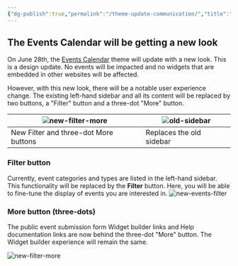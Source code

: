 ```yaml
---
{"dg-publish":true,"permalink":"/theme-update-communication/","title":"Emphasis Theme Update Communication"}
---
```



## The Events Calendar will be getting a new look

On June 28th, the [Events Calendar](https://calendar.ucsc.edu/) theme will update with a new look. This is a design update. No events will be impacted and no widgets that are embedded in other websites will be affected.

However, with this new look, there will be a notable user experience change. The existing left-hand sidebar and all its content will be replaced by two buttons, a "Filter" button and a three-dot "More" button.

| ![new-filter-more](/img/user/assets/images/new-filter-more.png) | ![old-sidebar](/img/user/assets/images/old-events-sidebar.png) |
| ------------------------------------------------------------------------------------------------------------------------------------------------------------------------------------------------------------------------------------------------------------------------------------------------------------------------------------------------------------------------------------------------------------------------------------------------------------------------------------------------------------------------------------------------------------------------------------------------------------------------------------------------------------------------------------------------------------------------------------------------------------------------------------------------------------------------------------------------------------------------------------------------------------------------------------------------------------------------------------------------------------------------------------------------------------------------------------------------------------------------------------------------------------------------------------------------------------------------------------------------------------------------------------------------------------------------------------------------------------------------------------------------------------------------------------------------------------------------------------------------------------------------------------------------------------------------------------------------------------------------------------ | --------------------------------------------------------------------------------------------------------------------------------------------------------------------------------------------------------------------------------------------------------------------------------------------------------------------------------------------------------------------------------------------------------------------------------------------------------------------------------------------------------------------------------------------------------------------------------------------------------------------------------------------------------------------------------------------------------------------------------------------------------------------------------------------------------------------------------------------------------------------------------------------------------------------------------------------------------------------------------------------------------------------------------------------------------------------------------------------------------------------------------------------------------------------------------------------------------------------------------------------------------------------------------------------------------------------------------------------------------------------------------------------------------------------------------------------------------------------------------------------------------------------------------------------------------------------------------------------------------------------------------------- |
| New Filter and three-dot More buttons<br>                                                                                                                                                                                                                                                                                                                                                                                                                                                                                                                                                                                                                                                                                                                                                                                                                                                                                                                                                                                                                                                                                                                                                                                                                                                                                                                                                                                                                                                                                                                                                                                            | Replaces the old sidebar                                                                                                                                                                                                                                                                                                                                                                                                                                                                                                                                                                                                                                                                                                                                                                                                                                                                                                                                                                                                                                                                                                                                                                                                                                                                                                                                                                                                                                                                                                                                                                                                                |

### Filter button

Currently, event categories and types are listed in the left-hand sidebar. This functionality will be replaced by the **Filter** button. Here, you will be able to fine-tune the display of events you are interested in.
![new-events-filter](/img/user/assets/images/new-events-filter.png)

### More button (three-dots)

The public event submission form Widget builder links and Help documentation links are now behind the three-dot "More" button. The Widget builder experience will remain the same.

![new-filter-more](/img/user/assets/images/new-more-button.png)
